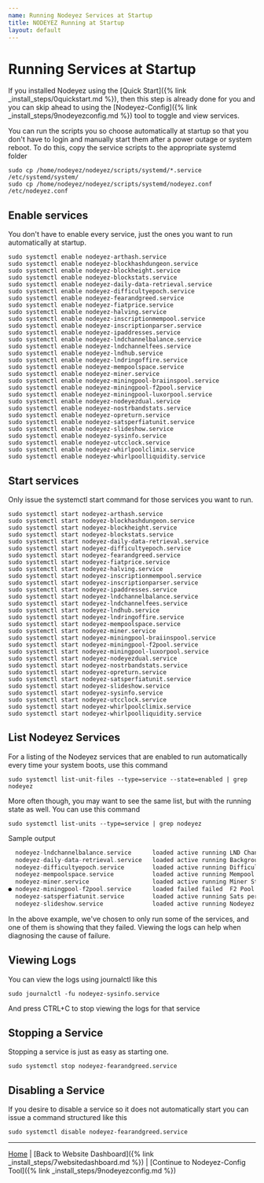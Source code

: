 ```yaml
---
name: Running Nodeyez Services at Startup
title: NODEYEZ Running at Startup
layout: default
---
```


# Running Services at Startup

If you installed Nodeyez using the [Quick Start]({% link _install_steps/0quickstart.md %}), then this step is already done for you and you can skip ahead to using the [Nodeyez-Config]({% link _install_steps/9nodeyezconfig.md %}) tool to toggle and view services.

You can run the scripts you so choose automatically at startup so that you don't have to login and manually start them after a power outage or system reboot.  To do this, copy the service scripts to the appropriate systemd folder

```shell
sudo cp /home/nodeyez/nodeyez/scripts/systemd/*.service /etc/systemd/system/
sudo cp /home/nodeyez/nodeyez/scripts/systemd/nodeyez.conf /etc/nodeyez.conf
```

## Enable services

You don't have to enable every service, just the ones you want to run automatically at startup.

```shell
sudo systemctl enable nodeyez-arthash.service
sudo systemctl enable nodeyez-blockhashdungeon.service
sudo systemctl enable nodeyez-blockheight.service
sudo systemctl enable nodeyez-blockstats.service
sudo systemctl enable nodeyez-daily-data-retrieval.service
sudo systemctl enable nodeyez-difficultyepoch.service
sudo systemctl enable nodeyez-fearandgreed.service
sudo systemctl enable nodeyez-fiatprice.service
sudo systemctl enable nodeyez-halving.service
sudo systemctl enable nodeyez-inscriptionmempool.service
sudo systemctl enable nodeyez-inscriptionparser.service
sudo systemctl enable nodeyez-ipaddresses.service
sudo systemctl enable nodeyez-lndchannelbalance.service
sudo systemctl enable nodeyez-lndchannelfees.service
sudo systemctl enable nodeyez-lndhub.service
sudo systemctl enable nodeyez-lndringoffire.service
sudo systemctl enable nodeyez-mempoolspace.service
sudo systemctl enable nodeyez-miner.service
sudo systemctl enable nodeyez-miningpool-braiinspool.service
sudo systemctl enable nodeyez-miningpool-f2pool.service
sudo systemctl enable nodeyez-miningpool-luxorpool.service
sudo systemctl enable nodeyez-nodeyezdual.service
sudo systemctl enable nodeyez-nostrbandstats.service
sudo systemctl enable nodeyez-opreturn.service
sudo systemctl enable nodeyez-satsperfiatunit.service
sudo systemctl enable nodeyez-slideshow.service
sudo systemctl enable nodeyez-sysinfo.service
sudo systemctl enable nodeyez-utcclock.service
sudo systemctl enable nodeyez-whirlpoolclimix.service
sudo systemctl enable nodeyez-whirlpoolliquidity.service
```

## Start services

Only issue the systemctl start command for those services you want to run.

```shell
sudo systemctl start nodeyez-arthash.service
sudo systemctl start nodeyez-blockhashdungeon.service
sudo systemctl start nodeyez-blockheight.service
sudo systemctl start nodeyez-blockstats.service
sudo systemctl start nodeyez-daily-data-retrieval.service
sudo systemctl start nodeyez-difficultyepoch.service
sudo systemctl start nodeyez-fearandgreed.service
sudo systemctl start nodeyez-fiatprice.service
sudo systemctl start nodeyez-halving.service
sudo systemctl start nodeyez-inscriptionmempool.service
sudo systemctl start nodeyez-inscriptionparser.service
sudo systemctl start nodeyez-ipaddresses.service
sudo systemctl start nodeyez-lndchannelbalance.service
sudo systemctl start nodeyez-lndchannelfees.service
sudo systemctl start nodeyez-lndhub.service
sudo systemctl start nodeyez-lndringoffire.service
sudo systemctl start nodeyez-mempoolspace.service
sudo systemctl start nodeyez-miner.service
sudo systemctl start nodeyez-miningpool-braiinspool.service
sudo systemctl start nodeyez-miningpool-f2pool.service
sudo systemctl start nodeyez-miningpool-luxorpool.service
sudo systemctl start nodeyez-nodeyezdual.service
sudo systemctl start nodeyez-nostrbandstats.service
sudo systemctl start nodeyez-opreturn.service
sudo systemctl start nodeyez-satsperfiatunit.service
sudo systemctl start nodeyez-slideshow.service
sudo systemctl start nodeyez-sysinfo.service
sudo systemctl start nodeyez-utcclock.service
sudo systemctl start nodeyez-whirlpoolclimix.service
sudo systemctl start nodeyez-whirlpoolliquidity.service
```

## List Nodeyez Services

For a listing of the Nodeyez services that are enabled to run automatically
every time your system boots, use this command

```shell
sudo systemctl list-unit-files --type=service --state=enabled | grep nodeyez
```

More often though, you may want to see the same list, but with the running
state as well.  You can use this command

```shell
sudo systemctl list-units --type=service | grep nodeyez
```

Sample output

```c
  nodeyez-lndchannelbalance.service      loaded active running LND Channel Balances
  nodeyez-daily-data-retrieval.service   loaded active running Background data retrieval
  nodeyez-difficultyepoch.service        loaded active running Difficulty Epoch
  nodeyez-mempoolspace.service           loaded active running Mempool Blocks and Fee Estimates
  nodeyez-miner.service                  loaded active running Miner Status
● nodeyez-miningpool-f2pool.service      loaded failed failed  F2 Pool Mining Summary
  nodeyez-satsperfiatunit.service        loaded active running Sats per Fiat Unit
  nodeyez-slideshow.service              loaded active running Nodeyez Slideshow Runner
```

In the above example, we've chosen to only run some of the services, and one of them is showing that they failed.  Viewing the logs can help when diagnosing the cause of failure.

## Viewing Logs

You can view the logs using journalctl like this

```shell
sudo journalctl -fu nodeyez-sysinfo.service
```

And press CTRL+C to stop viewing the logs for that service


## Stopping a Service

Stopping a service is just as easy as starting one.

```shell
sudo systemctl stop nodeyez-fearandgreed.service
```

## Disabling a Service

If you desire to disable a service so it does not automatically start you can issue a command structured like this

```shell
sudo systemctl disable nodeyez-fearandgreed.service
```

---

[Home](../) | [Back to Website Dashboard]({% link _install_steps/7websitedashboard.md %}) | [Continue to Nodeyez-Config Tool]({% link _install_steps/9nodeyezconfig.md %})
